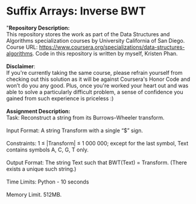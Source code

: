 # Suffix Arrays: Inverse BWT

"__Repository Description:__
<br/>
This repository stores the work as part of the Data Structures and Algorithms specialization courses by University California of San Diego. Course URL: https://www.coursera.org/specializations/data-structures-algorithms. Code in this repository is written by myself, Kristen Phan.
<br/>
<br/>
__Disclaimer__: 
<br/>
If you're currently taking the same course, please refrain yourself from checking out this solution as it will be against Coursera's Honor Code and won’t do you any good. Plus, once you're worked your heart out and was able to solve a particularly difficult problem, a sense of confidence you gained from such experience is priceless :)
<br/>
<br/>
__Assignment Description:__
<br/>
Task: Reconstruct a string from its Burrows–Wheeler transform.
<br/>
<br/>
Input Format: A string Transform with a single “$” sign.
<br/>
<br/>
Constraints: 1 ≤ |Transform| ≤ 1 000 000; except for the last symbol, Text contains symbols A, C, G, T
only.
<br/>
<br/>
Output Format: The string Text such that BWT(Text) = Transform. (There exists a unique such string.)
<br/>
<br/>
Time Limits: Python - 10 seconds
<br/>
<br/>
Memory Limit. 512MB.
